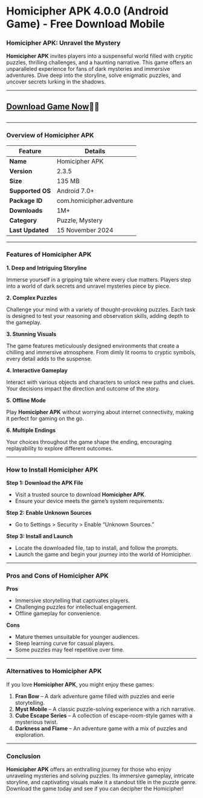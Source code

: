 # Homicipher APK 4.0.0 (Android Game) - Free Download Mobile 

<h3><strong>Homicipher APK: Unravel the Mystery</strong></h3>

<p><strong>Homicipher APK</strong> invites players into a suspenseful world filled with cryptic puzzles, thrilling challenges, and a haunting narrative. This game offers an unparalleled experience for fans of dark mysteries and immersive adventures. Dive deep into the storyline, solve enigmatic puzzles, and uncover secrets lurking in the shadows.</p>

<hr />
<h2> <a href="https://apkmia.com/">Download Game Now</a>🔑🧩 <h2>

<hr />
<h3><strong>Overview of Homicipher APK</strong></h3>

<table>
	<thead>
		<tr>
			<th><strong>Feature</strong></th>
			<th><strong>Details</strong></th>
		</tr>
	</thead>
	<tbody>
		<tr>
			<td><strong>Name</strong></td>
			<td>Homicipher APK</td>
		</tr>
		<tr>
			<td><strong>Version</strong></td>
			<td>2.3.5</td>
		</tr>
		<tr>
			<td><strong>Size</strong></td>
			<td>135 MB</td>
		</tr>
		<tr>
			<td><strong>Supported OS</strong></td>
			<td>Android 7.0+</td>
		</tr>
		<tr>
			<td><strong>Package ID</strong></td>
			<td>com.homicipher.adventure</td>
		</tr>
		<tr>
			<td><strong>Downloads</strong></td>
			<td>1M+</td>
		</tr>
		<tr>
			<td><strong>Category</strong></td>
			<td>Puzzle, Mystery</td>
		</tr>
		<tr>
			<td><strong>Last Updated</strong></td>
			<td>15 November 2024</td>
		</tr>
	</tbody>
</table>

<hr />
<h3><strong>Features of Homicipher APK</strong></h3>

<p><strong>1. Deep and Intriguing Storyline</strong></p>

<p>Immerse yourself in a gripping tale where every clue matters. Players step into a world of dark secrets and unravel mysteries piece by piece.</p>

<p><strong>2. Complex Puzzles</strong></p>

<p>Challenge your mind with a variety of thought-provoking puzzles. Each task is designed to test your reasoning and observation skills, adding depth to the gameplay.</p>

<p><strong>3. Stunning Visuals</strong></p>

<p>The game features meticulously designed environments that create a chilling and immersive atmosphere. From dimly lit rooms to cryptic symbols, every detail adds to the suspense.</p>

<p><strong>4. Interactive Gameplay</strong></p>

<p>Interact with various objects and characters to unlock new paths and clues. Your decisions impact the direction and outcome of the story.</p>

<p><strong>5. Offline Mode</strong></p>

<p>Play <strong>Homicipher APK</strong> without worrying about internet connectivity, making it perfect for gaming on the go.</p>

<p><strong>6. Multiple Endings</strong></p>

<p>Your choices throughout the game shape the ending, encouraging replayability to explore different outcomes.</p>

<hr />
<h3><strong>How to Install Homicipher APK</strong></h3>

<p><strong>Step 1: Download the APK File</strong></p>

<ul>
	<li>Visit a trusted source to download <strong>Homicipher APK</strong>.</li>
	<li>Ensure your device meets the game&rsquo;s system requirements.</li>
</ul>

<p><strong>Step 2: Enable Unknown Sources</strong></p>

<ul>
	<li>Go to Settings &gt; Security &gt; Enable &ldquo;Unknown Sources.&rdquo;</li>
</ul>

<p><strong>Step 3: Install and Launch</strong></p>

<ul>
	<li>Locate the downloaded file, tap to install, and follow the prompts.</li>
	<li>Launch the game and begin your journey into the world of Homicipher.</li>
</ul>

<hr />
<h3><strong>Pros and Cons of Homicipher APK</strong></h3>

<p><strong>Pros</strong></p>

<ul>
	<li>Immersive storytelling that captivates players.</li>
	<li>Challenging puzzles for intellectual engagement.</li>
	<li>Offline gameplay for convenience.</li>
</ul>

<p><strong>Cons</strong></p>

<ul>
	<li>Mature themes unsuitable for younger audiences.</li>
	<li>Steep learning curve for casual players.</li>
	<li>Some puzzles may feel repetitive over time.</li>
</ul>

<hr />
<h3><strong>Alternatives to Homicipher APK</strong></h3>

<p>If you love <strong>Homicipher APK</strong>, you might enjoy these games:</p>

<ol>
	<li><strong>Fran Bow</strong> &ndash; A dark adventure game filled with puzzles and eerie storytelling.</li>
	<li><strong>Myst Mobile</strong> &ndash; A classic puzzle-solving experience with a rich narrative.</li>
	<li><strong>Cube Escape Series</strong> &ndash; A collection of escape-room-style games with a mysterious twist.</li>
	<li><strong>Darkness and Flame</strong> &ndash; An adventure game with a mix of puzzles and exploration.</li>
</ol>

<hr />
<h3><strong>Conclusion</strong></h3>

<p><strong>Homicipher APK</strong> offers an enthralling journey for those who enjoy unraveling mysteries and solving puzzles. Its immersive gameplay, intricate storyline, and captivating visuals make it a standout title in the puzzle genre. Download the game today and see if you can decipher the Homicipher!</p>
